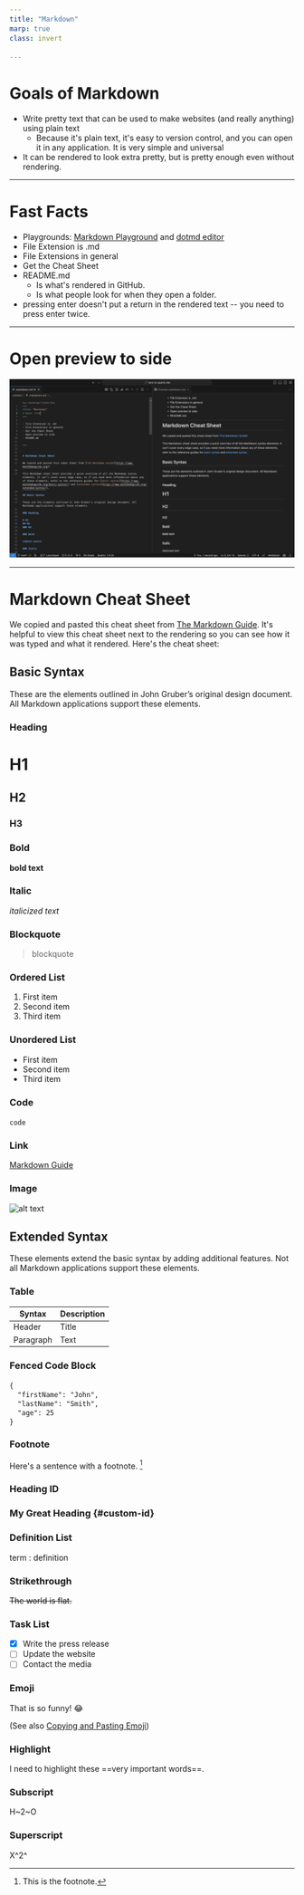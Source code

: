 ```yaml
---
title: "Markdown"
marp: true
class: invert

---
```


# Goals of Markdown

- Write pretty text that can be used to make websites
  (and really anything) using plain text
  - Because it's plain text, it's easy to version
    control, and you can open it in any application.
    It is very simple and universal
- It can be rendered to look extra pretty,
  but is pretty enough even without rendering.

---

# Fast Facts

- Playgrounds: [Markdown Playground](https://dillinger.io/) and [dotmd editor](https://dotmd-editor.vercel.app/)
- File Extension is .md
- File Extensions in general
- Get the Cheat Sheet
- README.md
  - Is what's rendered in GitHub.
  - Is what people look for when they open a folder.
- pressing enter doesn't put a return in the rendered
  text -- you need to press enter twice.

---

# Open preview to side

![](./images/markdown-preview.png)


---


# Markdown Cheat Sheet

We copied and pasted this cheat sheet from
[The Markdown Guide](https://www.markdownguide.org).
It's helpful to view this cheat sheet next to the rendering
so you can see how it was typed and what it rendered.
Here's the cheat sheet:

## Basic Syntax

These are the elements outlined in John Gruber’s original design document. All Markdown applications support these elements.

### Heading

# H1
## H2
### H3

### Bold

**bold text**

### Italic

*italicized text*

### Blockquote

> blockquote

### Ordered List

1. First item
2. Second item
3. Third item

### Unordered List

- First item
- Second item
- Third item

### Code

`code`

### Link

[Markdown Guide](https://www.markdownguide.org)

### Image

![alt text](https://www.markdownguide.org/assets/images/tux.png)

## Extended Syntax

These elements extend the basic syntax by adding additional features. Not all Markdown applications support these elements.

### Table

| Syntax | Description |
| ----------- | ----------- |
| Header | Title |
| Paragraph | Text |

### Fenced Code Block

```
{
  "firstName": "John",
  "lastName": "Smith",
  "age": 25
}
```

### Footnote

Here's a sentence with a footnote. [^1]

[^1]: This is the footnote.

### Heading ID

### My Great Heading {#custom-id}

### Definition List

term
: definition

### Strikethrough

~~The world is flat.~~

### Task List

- [x] Write the press release
- [ ] Update the website
- [ ] Contact the media

### Emoji

That is so funny! :joy:

(See also [Copying and Pasting Emoji](https://www.markdownguide.org/extended-syntax/#copying-and-pasting-emoji))

### Highlight

I need to highlight these ==very important words==.

### Subscript

H~2~O

### Superscript

X^2^